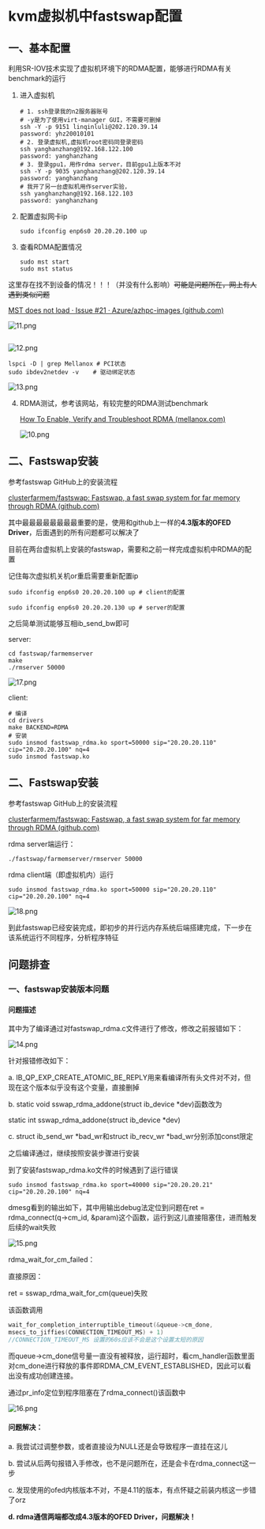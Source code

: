 # kvm虚拟机中fastswap配置

## 一、基本配置

利用SR-IOV技术实现了虚拟机环境下的RDMA配置，能够进行RDMA有关benchmark的运行

1. 进入虚拟机
   
   ```shell
   # 1. ssh登录我的n2服务器账号
   # -y是为了使用virt-manager GUI，不需要可删掉
   ssh -Y -p 9151 linqinluli@202.120.39.14 
   password: yhz20010101
   # 2. 登录虚拟机,虚拟机root密码同登录密码
   ssh yanghanzhang@192.168.122.100
   password: yanghanzhang
   # 3. 登录gpu1，用作rdma server，目前gpu1上版本不对
   ssh -Y -p 9035 yanghanzhang@202.120.39.14
   password: yanghanzhang
   # 我开了另一台虚拟机用作server实验，
   ssh yanghanzhang@192.168.122.103
   password: yanghanzhang
   ```

2. 配置虚拟网卡ip
   
   ```shell
   sudo ifconfig enp6s0 20.20.20.100 up
   ```

3. 查看RDMA配置情况
   
   ```shell
   sudo mst start
   sudo mst status
   ```

这里存在找不到设备的情况！！！（并没有什么影响）~~可能是问题所在，网上有人遇到类似问题~~

[MST does not load · Issue #21 · Azure/azhpc-images (github.com)](https://github.com/Azure/azhpc-images/issues/21)

![11.png](D:\study\yjs\SAIL\huawei\DM%20prj\document\figure\11.png)

```shell

```

![12.png](D:\study\yjs\SAIL\huawei\DM%20prj\document\figure\12.png)

```shell
lspci -D | grep Mellanox # PCI状态
sudo ibdev2netdev -v    # 驱动绑定状态
```

![13.png](D:\study\yjs\SAIL\huawei\DM%20prj\document\figure\13.png)

4. RDMA测试，参考该网站，有较完整的RDMA测试benchmark
   
   [How To Enable, Verify and Troubleshoot RDMA (mellanox.com)](https://support.mellanox.com/s/article/How-To-Enable-Verify-and-Troubleshoot-RDMA)
   
   ![10.png](D:\study\yjs\SAIL\huawei\DM%20prj\document\figure\10.png)

## 二、Fastswap安装

参考fastswap GitHub上的安装流程

[clusterfarmem/fastswap: Fastswap, a fast swap system for far memory through RDMA (github.com)](https://github.com/clusterfarmem/fastswap)

其中最最最最最最最最重要的是，使用和github上一样的**4.3版本的OFED Driver**，后面遇到的所有问题都可以解决了

目前在两台虚拟机上安装的fastswap，需要和之前一样完成虚拟机中RDMA的配置

记住每次虚拟机关机or重启需要重新配置ip

```shell
sudo ifconfig enp6s0 20.20.20.100 up # client的配置

sudo ifconfig enp6s0 20.20.20.130 up # server的配置
```

之后简单测试能够互相ib_send_bw即可

server:

```shell
cd fastswap/farmemserver
make
./rmserver 50000
```

![17.png](D:\study\yjs\SAIL\huawei\DM%20prj\document\figure\17.png)

client:

```shell
# 编译
cd drivers
make BACKEND=RDMA
# 安装
sudo insmod fastswap_rdma.ko sport=50000 sip="20.20.20.110" cip="20.20.20.100" nq=4
sudo insmod fastswap.ko
```

## 二、Fastswap安装

参考fastswap GitHub上的安装流程

[clusterfarmem/fastswap: Fastswap, a fast swap system for far memory through RDMA (github.com)](https://github.com/clusterfarmem/fastswap)

rdma server端运行：

```shell
./fastswap/farmemserver/rmserver 50000
```

rdma client端（即虚拟机内）运行

```shell
sudo insmod fastswap_rdma.ko sport=50000 sip="20.20.20.110" cip="20.20.20.100" nq=4
```

![18.png](D:\study\yjs\SAIL\huawei\DM%20prj\document\figure\18.png)

到此fastswap已经安装完成，即初步的并行远内存系统后端搭建完成，下一步在该系统运行不同程序，分析程序特征

## 问题排查

### 一、fastswap安装版本问题

#### 问题描述

其中为了编译通过对fastswap_rdma.c文件进行了修改，修改之前报错如下：

![14.png](D:\study\yjs\SAIL\huawei\DM%20prj\document\figure\14.png)

针对报错修改如下：

a. IB_QP_EXP_CREATE_ATOMIC_BE_REPLY用来看编译所有头文件对不对，但现在这个版本似乎没有这个变量，直接删掉

b. static void sswap_rdma_addone(struct ib_device *dev)函数改为

static int sswap_rdma_addone(struct ib_device *dev)

c. struct ib_send_wr *bad_wr和struct ib_recv_wr *bad_wr分别添加const限定

之后编译通过，继续按照安装步骤进行安装

到了安装fastswap_rdma.ko文件的时候遇到了运行错误

```shell
sudo insmod fastswap_rdma.ko sport=40000 sip="20.20.20.21" cip="20.20.20.100" nq=4
```

dmesg看到的输出如下，其中用输出debug法定位到问题在ret = rdma_connect(q->cm_id, &param)这个函数，运行到这儿直接阻塞住，进而触发后续的wait失败

![15.png](D:\study\yjs\SAIL\huawei\DM%20prj\document\figure\15.png)

rdma_wait_for_cm_failed：

直接原因：

ret = sswap_rdma_wait_for_cm(queue)失败

该函数调用

```cpp
wait_for_completion_interruptible_timeout(&queue->cm_done,
msecs_to_jiffies(CONNECTION_TIMEOUT_MS) + 1)
//CONNECTION_TIMEOUT_MS 设置的60s应该不会是这个设置太短的原因
```

而queue->cm_done信号量一直没有被释放，运行超时，看cm_handler函数里面对cm_done进行释放的事件即RDMA_CM_EVENT_ESTABLISHED，因此可以看出没有成功创建连接。

通过pr_info定位到程序阻塞在了rdma_connect()该函数中

![16.png](D:\study\yjs\SAIL\huawei\DM%20prj\document\figure\16.png)

#### 问题解决：

a. 我尝试过调整参数，或者直接设为NULL还是会导致程序一直挂在这儿

b. 尝试从后两句报错入手修改，也不是问题所在，还是会卡在rdma_connect这一步

c. 发现使用的ofed内核版本不对，不是4.11的版本，有点怀疑之前装内核这一步错了orz

**d. rdma通信两端都改成4.3版本的OFED Driver，问题解决！**
